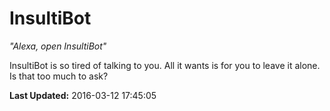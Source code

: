 # InsultiBot
*"Alexa, open InsultiBot"*

InsultiBot is so tired of talking to you.  All it wants is for you to leave it alone.  Is that too much to ask?

**Last Updated:** 2016-03-12 17:45:05